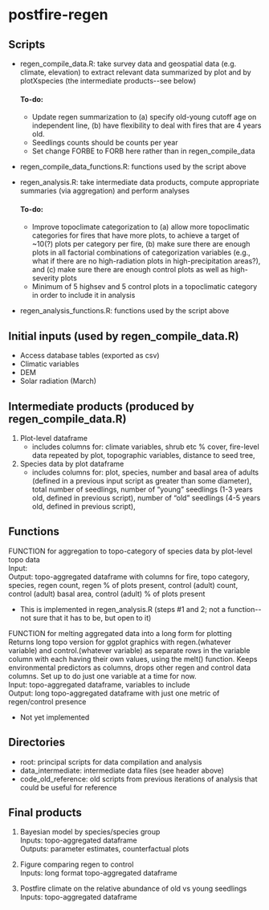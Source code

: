 # postfire-regen  

## Scripts  
- regen_compile_data.R: take survey data and geospatial data (e.g. climate, elevation) to extract relevant data summarized by plot and by plotXspecies (the intermediate products--see below)  
  #### To-do:  
  - Update regen summarization to (a) specify old-young cutoff age on independent line, (b) have flexibility to deal with fires that are 4 years old.  
  - Seedlings counts should be counts per year  
  - Set change FORBE to FORB here rather than in regen_compile_data  
  
- regen_compile_data_functions.R: functions used by the script above  

- regen_analysis.R: take intermediate data products, compute appropriate summaries (via aggregation) and perform analyses  
  #### To-do:  
  - Improve topoclimate categorization to (a) allow more topoclimatic categories for fires that have more plots, to achieve a target of ~10(?) plots per category per fire, (b) make sure there are enough plots in all factorial combinations of categorization variables (e.g., what if there are no high-radiation plots in high-precipitation areas?), and (c) make sure there are enough control plots as well as high-severity plots  
  - Minimum of 5 highsev and 5 control plots in a topoclimatic category in order to include it in analysis

  
- regen_analysis_functions.R: functions used by the script above  


## Initial inputs (used by regen_compile_data.R)  
- Access database tables (exported as csv)  
- Climatic variables   
- DEM  
- Solar radiation (March)  


## Intermediate products (produced by regen_compile_data.R)  
1. Plot-level dataframe  
	- includes columns for: climate variables, shrub etc % cover, fire-level data repeated by plot, topographic variables, distance to seed tree,   
2. Species data by plot dataframe  
	- includes columns for: plot, species, number and basal area of adults (defined in a previous input script as greater than some diameter), total number of seedlings, number of “young” seedlings (1-3 years old, defined in previous script), number of “old” seedlings (4-5 years old, defined in previous script),   
  
  
## Functions  
FUNCTION for aggregation to topo-category of species data by plot-level topo data  
Input:   
Output: topo-aggregated dataframe with columns for fire, topo category, species, regen count, regen % of plots present, control (adult) count, control (adult) basal area, control (adult) % of plots present  
  - This is implemented in regen_analysis.R (steps #1 and 2; not a function--not sure that it has to be, but open to it)  


FUNCTION for melting aggregated data into a long form for plotting  
Returns long topo version for ggplot graphics with regen.(whatever variable) and control.(whatever variable) as separate rows in the variable column with each having their own values, using the melt() function. Keeps environmental predictors as columns, drops other regen and control data columns. Set up to do just one variable at a time for now.   
Input: topo-aggregated dataframe, variables to include  
Output: long topo-aggregated dataframe with just one metric of regen/control presence  
  - Not yet implemented  

## Directories  
- root: principal scripts for data compilation and analysis  
- data_intermediate: intermediate data files (see header above)
- code_old_reference: old scripts from previous iterations of analysis that could be useful for reference


## Final products  
1. Bayesian model by species/species group  
Inputs: topo-aggregated dataframe  
Outputs: parameter estimates, counterfactual plots  

2. Figure comparing regen to control  
Inputs: long format topo-aggregated dataframe  

3. Postfire climate on the relative abundance of old vs young seedlings  
Inputs: topo-aggregated dataframe  

